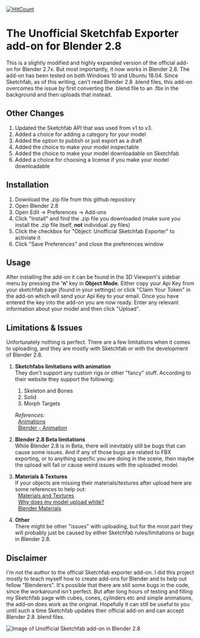 [![HitCount](http://hits.dwyl.io/thenewcoder/unofficial-sketchfab-exporter.svg)](http://hits.dwyl.io/thenewcoder/unofficial-sketchfab-exporter)

# The Unofficial Sketchfab Exporter add-on for Blender 2.8

This is a slightly modified and highly expanded version of the official add-on for Blender 2.7x. But most importantly, it now works in Blender 2.8. The add-on has been tested on both Windows 10 and Ubuntu 18.04. Since Sketchfab, as of this writing, can't read  Blender 2.8 .blend files, this add-on overcomes the issue by first converting the .blend file to an .fbx in the background and then uploads that instead. 

## Other Changes

1. Updated the Sketchfab API that was used from v1 to v3.
2. Added a choice for adding a category for your model
3. Added the option to publish or just export as a draft
4. Added the choice to make your model inspectable
5. Added the choice to make your model downloadable on Sketchfab
6. Added a choice for choosing a license if you make your model downloadable

## Installation

1. Download the .zip file from this github repository
2. Open Blender 2.8
3. Open Edit -> Preferences -> Add-ons
4. Click "Install" and find the .zip file you downloaded (make sure you install the .zip file itself, **not** individual .py files)
5. Click the checkbox for "Object: Unofficial Sketchfab Exporter" to activiate it
6. Click "Save Preferences" and close the preferences window

## Usage

After installing the add-on it can be found in the 3D Viewport's sidebar menu by pressing the **'n'** key in **Object Mode**. Either copy your Api Key from your sketchfab page (found in your settings) or click "Claim Your Token" in the add-on which will send your Api Key to your email. Once you have entered the key into the add-on you are now ready. Enter any relevant information about your model and then click "Upload".

## Limitations & Issues

Unfortunately nothing is perfect. There are a few limitations when it comes to uploading, and they are mostly with Sketchfab or with the development of Blender 2.8.

1. **Sketchfabs limitations with animation** <br />
   They don't support any custom rigs or other "fancy" stuff. According to their website they support the following:
    1. Skeleton and Bones
    2. Solid
    3. Morph Targets

    *References:* <br />
      &nbsp;&nbsp;[Animations](https://help.sketchfab.com/hc/en-us/articles/203058018-Animations) <br />
      &nbsp;&nbsp;[Blender - Animation](https://help.sketchfab.com/hc/en-us/articles/206223646)
    
2. **Blender 2.8 Beta limitations** <br />
   While Blender 2.8 is in Beta, there will inevitably still be bugs that can cause some issues. And if any of those bugs are        related to FBX exporting, or to anything specfic you are doing in the scene, then maybe the upload will fail or cause weird issues with the uploaded model.

3. **Materials & Textures** <br />
   If your objects are missing their materials/textures after upload here are some references to help out: <br />
   &nbsp;&nbsp;[Materials and Textures](https://help.sketchfab.com/hc/en-us/articles/202600873-Materials-and-Textures) <br />
   &nbsp;&nbsp;[Why does my model upload white?](https://help.sketchfab.com/hc/en-us/articles/360000538863-Why-does-my-model-upload-white-) <br />
   &nbsp;&nbsp;[Blender Materials](https://help.sketchfab.com/hc/en-us/articles/209143886-Blender-Materials)

4. **Other** <br />
   There might be other "issues" with uploading, but for the most part they will probably just be caused by either Sketchfab rules/limitations or bugs in Blender 2.8.

## Disclaimer

I'm not the author to the official Sketchfab exporter add-on. I did this project mostly to teach myself how to create add-ons for Blender and to help out fellow "Blenderers". It's possible that there are still some bugs in the code, since the workaround isn't perfect. But after long hours of testing and filling my Sketchfab page with cubes, cones, cylinders etc and simple animations, the add-on does work as the original. Hopefully it can still be useful to you until such a time Sketchfab updates their official add-on and can accept Blender 2.8 .blend files.

![Image of Unofficial Sketchfab add-on in Blender 2.8](https://s3.amazonaws.com/cgcookie-rails/uploads%2F1556209674014-sketchfab+addon.png)
